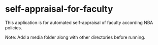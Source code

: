 # self-appraisal-for-faculty
This application is for automated self-appraisal of faculty according NBA policies.

Note:
Add a media folder along with other directories before running.
